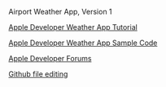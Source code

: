 Airport Weather App, Version 1

[Apple Developer Weather App Tutorial](https://developer.apple.com/videos/play/wwdc2022/10003/)

[Apple Developer Weather App Sample Code](https://developer.apple.com/documentation/weatherkit/fetching_weather_forecasts_with_weatherkit)

[Apple Developer Forums](https://developer.apple.com/forums/)

[Github file editing](https://docs.github.com/en/get-started/writing-on-github/getting-started-with-writing-and-formatting-on-github/basic-writing-and-formatting-syntax)
